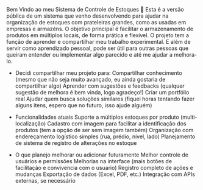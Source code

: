Bem Vindo ao meu Sistema de Controle de Estoques 🙂
Esta é a versão pública de um sistema que venho desenvolvendo para ajudar na organização de estoques com prateleiras grandes, como as usadas em empresas e armazéns.
O objetivo principal é facilitar o armazenamento de produtos em múltiplos locais, de forma prática e flexível.
O projeto tem a função de aprender e compartilhar meu trabalho experimental. 
E além de servir como aprendizado pessoal, pode ser útil para outras pessoas que queiram entender ou implementar algo parecido e até me ajudar a melhora-lo.

- Decidi compartilhar meu projeto para:
  Compartilhar conhecimento (mesmo que não seja muito avançado, eu ainda gostaria de compartilhar algo)
  Aprender com sugestões e feedbacks (qualquer sugestão de melhora é bem vinda, logo agradeço!)
  Criar um portfólio real
  Ajudar quem busca soluções similares (fiquei horas tentando fazer alguns itens, espero que no futuro, isso ajude alguém)

- Funcionalidades atuais
  Suporte a múltiplos estoques por produto (multi-localização)
  Cadastro com imagem para facilitar a identificação dos produtos (tem a opção de ser sem imagem também)
  Organização com endereçamento logístico simples (rua, prédio, nível, lado)
  Planejamento de sistema de registro de alterações no estoque

- O que planejo melhorar ou adicionar futuramente
  Melhor controle de usuários e permissões
  Melhorias na interface (mais botões de facilitação e convivencia com o usuario)
  Registro completo de ações e mudanças
  Exportação de dados (Excel, PDF, etc.)
  Integração com APIs externas, se necessário

